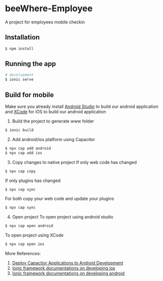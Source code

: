 # beeWhere-Employee
A project for employees mobile checkin


## Installation
```bash
$ npm install
```


## Running the app

```bash
# development
$ ionic serve
```

## Build for mobile 
Make sure you already install [Android Studio](https://developer.android.com/studio/) to build our android application and [XCode](https://developer.apple.com/xcode/) for iOS to build our android application 

1. Build the project to generate www folder
```bash
$ ionic build
```

2. Add android/ios platform using Capacitor
```bash
$ npx cap add android
$ npx cap add ios
```

3. Copy changes to native project
If only web code has changed
```bash
$ npx cap copy
```

If only plugins has changed
```bash
$ npx cap sync
```

For both copy your web code and update your plugins 
```bash
$ npx cap sync
```

4. Open project 
To open project using android studio
```bash
$ npx cap open android
```
To open project using XCode
```bash
$ npx cap open ios
```

More References: 

1. [Deploy Capactior Applications to Android Development](https://www.joshmorony.com/deploying-capacitor-applications-to-android-development-distribution/)
2. [Ionic framework documentations on developing ios](https://ionicframework.com/docs/developing/ios)
3. [Ionic framework documentations on developing android](https://ionicframework.com/docs/developing/android)

